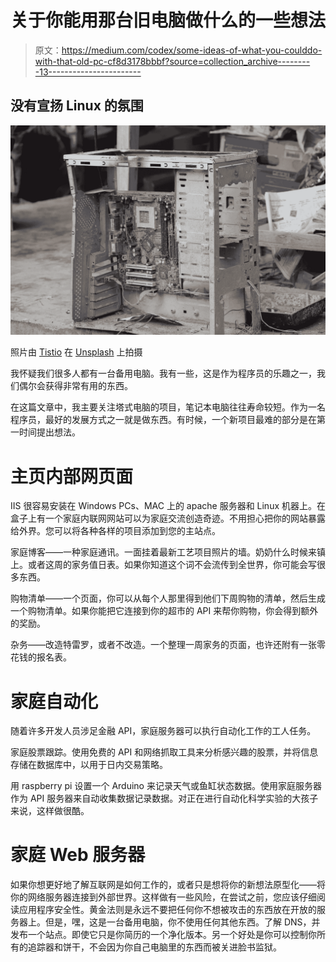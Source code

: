 # 关于你能用那台旧电脑做什么的一些想法

> 原文：<https://medium.com/codex/some-ideas-of-what-you-coulddo-with-that-old-pc-cf8d3178bbbf?source=collection_archive---------13----------------------->

## 没有宣扬 Linux 的氛围

![](img/ad5ea4ed044400fabb212f4fefd05530.png)

照片由 [Tistio](https://unsplash.com/@tistio?utm_source=unsplash&utm_medium=referral&utm_content=creditCopyText) 在 [Unsplash](https://unsplash.com/s/photos/old-pc?utm_source=unsplash&utm_medium=referral&utm_content=creditCopyText) 上拍摄

我怀疑我们很多人都有一台备用电脑。我有一些，这是作为程序员的乐趣之一，我们偶尔会获得非常有用的东西。

在这篇文章中，我主要关注塔式电脑的项目，笔记本电脑往往寿命较短。作为一名程序员，最好的发展方式之一就是做东西。有时候，一个新项目最难的部分是在第一时间提出想法。

# 主页内部网页面

IIS 很容易安装在 Windows PCs、MAC 上的 apache 服务器和 Linux 机器上。在盒子上有一个家庭内联网网站可以为家庭交流创造奇迹。不用担心把你的网站暴露给外界。您可以将各种各样的项目添加到您的主站点。

家庭博客——一种家庭通讯。一面挂着最新工艺项目照片的墙。奶奶什么时候来镇上。或者这周的家务值日表。如果你知道这个词不会流传到全世界，你可能会写很多东西。

购物清单——一个页面，你可以从每个人那里得到他们下周购物的清单，然后生成一个购物清单。如果你能把它连接到你的超市的 API 来帮你购物，你会得到额外的奖励。

杂务——改造特雷罗，或者不改造。一个整理一周家务的页面，也许还附有一张零花钱的报名表。

# 家庭自动化

随着许多开发人员涉足金融 API，家庭服务器可以执行自动化工作的工人任务。

家庭股票跟踪。使用免费的 API 和网络抓取工具来分析感兴趣的股票，并将信息存储在数据库中，以用于日内交易策略。

用 raspberry pi 设置一个 Arduino 来记录天气或鱼缸状态数据。使用家庭服务器作为 API 服务器来自动收集数据记录数据。对正在进行自动化科学实验的大孩子来说，这样做很酷。

# 家庭 Web 服务器

如果你想更好地了解互联网是如何工作的，或者只是想将你的新想法原型化——将你的网络服务器连接到外部世界。这样做有一些风险，在尝试之前，您应该仔细阅读应用程序安全性。黄金法则是永远不要把任何你不想被攻击的东西放在开放的服务器上。但是，嘿，这是一台备用电脑，你不使用任何其他东西。了解 DNS，并发布一个站点。即使它只是你简历的一个净化版本。另一个好处是你可以控制你所有的追踪器和饼干，不会因为你自己电脑里的东西而被关进脸书监狱。